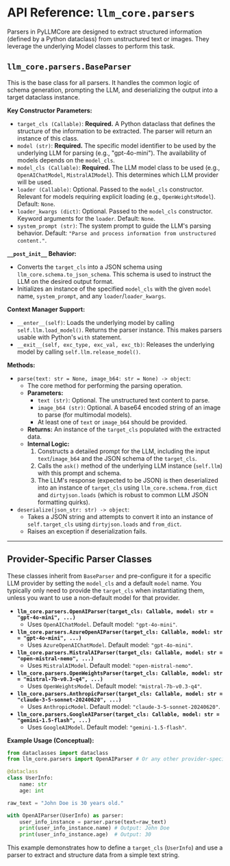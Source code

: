 # API Reference: `llm_core.parsers`

Parsers in PyLLMCore are designed to extract structured information (defined by a Python dataclass) from unstructured text or images. They leverage the underlying Model classes to perform this task.

## `llm_core.parsers.BaseParser`

This is the base class for all parsers. It handles the common logic of schema generation, prompting the LLM, and deserializing the output into a target dataclass instance.

**Key Constructor Parameters:**

*   `target_cls (Callable)`: **Required.** A Python dataclass that defines the structure of the information to be extracted. The parser will return an instance of this class.
*   `model (str)`: **Required.** The specific model identifier to be used by the underlying LLM for parsing (e.g., "gpt-4o-mini"). The availability of models depends on the `model_cls`.
*   `model_cls (Callable)`: **Required.** The LLM model class to be used (e.g., `OpenAIChatModel`, `MistralAIModel`). This determines which LLM provider will be used.
*   `loader (Callable)`: Optional. Passed to the `model_cls` constructor. Relevant for models requiring explicit loading (e.g., `OpenWeightsModel`). Default: `None`.
*   `loader_kwargs (dict)`: Optional. Passed to the `model_cls` constructor. Keyword arguments for the `loader`. Default: `None`.
*   `system_prompt (str)`: The system prompt to guide the LLM's parsing behavior. Default: `"Parse and process information from unstructured content."`.

**`__post_init__` Behavior:**

*   Converts the `target_cls` into a JSON schema using `llm_core.schema.to_json_schema`. This schema is used to instruct the LLM on the desired output format.
*   Initializes an instance of the specified `model_cls` with the given `model` name, `system_prompt`, and any `loader`/`loader_kwargs`.

**Context Manager Support:**

*   `__enter__(self)`: Loads the underlying model by calling `self.llm.load_model()`. Returns the parser instance. This makes parsers usable with Python's `with` statement.
*   `__exit__(self, exc_type, exc_val, exc_tb)`: Releases the underlying model by calling `self.llm.release_model()`.

**Methods:**

*   `parse(text: str = None, image_b64: str = None) -> object`:
    *   The core method for performing the parsing operation.
    *   **Parameters:**
        *   `text (str)`: Optional. The unstructured text content to parse.
        *   `image_b64 (str)`: Optional. A base64 encoded string of an image to parse (for multimodal models).
        *   At least one of `text` or `image_b64` should be provided.
    *   **Returns:** An instance of the `target_cls` populated with the extracted data.
    *   **Internal Logic:**
        1.  Constructs a detailed prompt for the LLM, including the input `text`/`image_b64` and the JSON schema of the `target_cls`.
        2.  Calls the `ask()` method of the underlying LLM instance (`self.llm`) with this prompt and schema.
        3.  The LLM's response (expected to be JSON) is then deserialized into an instance of `target_cls` using `llm_core.schema.from_dict` and `dirtyjson.loads` (which is robust to common LLM JSON formatting quirks).
*   `deserialize(json_str: str) -> object`:
    *   Takes a JSON string and attempts to convert it into an instance of `self.target_cls` using `dirtyjson.loads` and `from_dict`.
    *   Raises an exception if deserialization fails.

---

## Provider-Specific Parser Classes

These classes inherit from `BaseParser` and pre-configure it for a specific LLM provider by setting the `model_cls` and a default `model` name. You typically only need to provide the `target_cls` when instantiating them, unless you want to use a non-default model for that provider.

*   **`llm_core.parsers.OpenAIParser(target_cls: Callable, model: str = "gpt-4o-mini", ...)`**
    *   Uses `OpenAIChatModel`. Default model: `"gpt-4o-mini"`.
*   **`llm_core.parsers.AzureOpenAIParser(target_cls: Callable, model: str = "gpt-4o-mini", ...)`**
    *   Uses `AzureOpenAIChatModel`. Default model: `"gpt-4o-mini"`.
*   **`llm_core.parsers.MistralAIParser(target_cls: Callable, model: str = "open-mistral-nemo", ...)`**
    *   Uses `MistralAIModel`. Default model: `"open-mistral-nemo"`.
*   **`llm_core.parsers.OpenWeightsParser(target_cls: Callable, model: str = "mistral-7b-v0.3-q4", ...)`**
    *   Uses `OpenWeightsModel`. Default model: `"mistral-7b-v0.3-q4"`.
*   **`llm_core.parsers.AnthropicParser(target_cls: Callable, model: str = "claude-3-5-sonnet-20240620", ...)`**
    *   Uses `AnthropicModel`. Default model: `"claude-3-5-sonnet-20240620"`.
*   **`llm_core.parsers.GoogleAIParser(target_cls: Callable, model: str = "gemini-1.5-flash", ...)`**
    *   Uses `GoogleAIModel`. Default model: `"gemini-1.5-flash"`.

**Example Usage (Conceptual):**

```python
from dataclasses import dataclass
from llm_core.parsers import OpenAIParser # Or any other provider-specific parser

@dataclass
class UserInfo:
    name: str
    age: int

raw_text = "John Doe is 30 years old."

with OpenAIParser(UserInfo) as parser:
    user_info_instance = parser.parse(text=raw_text)
    print(user_info_instance.name) # Output: John Doe
    print(user_info_instance.age)  # Output: 30
```
This example demonstrates how to define a `target_cls` (`UserInfo`) and use a parser to extract and structure data from a simple text string.
